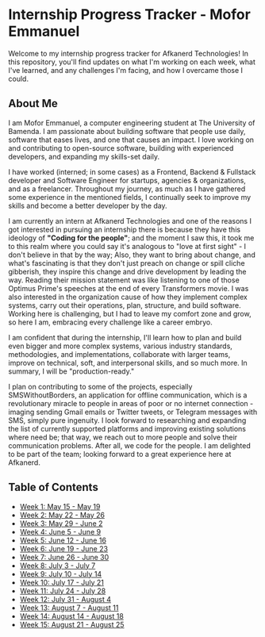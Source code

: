 # Internship Progress Tracker - Mofor Emmanuel

Welcome to my internship progress tracker for Afkanerd Technologies! In this repository, you'll find updates on what I'm working on each week, what I've learned, and any challenges I'm facing, and how I overcame those I could.

## About Me

<!-- Write a brief introduction about yourself that includes your name, where you're from, your educational background, and any relevant experiences or interests you have that led you to pursue this internship. Additionally, please share what you hope to gain from this internship and how you plan to contribute to the team. -->

I am Mofor Emmanuel, a computer engineering student at The University of Bamenda. I am passionate about building software that people use daily, software that eases lives, and one that causes an impact. I love working on and contributing to open-source software, building with experienced developers, and expanding my skills-set daily.

I have worked (interned; in some cases) as a Frontend, Backend & Fullstack developer and Software Engineer for startups, agencies & organizations, and as a freelancer.
Throughout my journey, as much as I have gathered some experience in the mentioned fields, I continually seek to improve my skills and become a better developer by the day.

I am currently an intern at Afkanerd Technologies and one of the reasons I got interested in pursuing an internship there is because they have this ideology of **"Coding for the people"**; and the moment I saw this, it took me to this realm where you could say it's analogous to "love at first sight" - I don't believe in that by the way; Also, they want to bring about change, and what's fascinating is that they don't just preach on change or spill cliche gibberish, they inspire this change and drive development by leading the way. Reading their mission statement was like listening to one of those Optimus Prime's speeches at the end of every Transformers movie.
I was also interested in the organization cause of how they implement complex systems, carry out their operations, plan, structure, and build software. Working here is challenging, but I had to leave my comfort zone and grow, so here I am, embracing every challenge like a career embryo.

I am confident that during the internship, I'll learn how to plan and build even bigger and more complex systems, various industry standards, methodologies, and implementations, collaborate with larger teams, improve on technical, soft, and interpersonal skills, and so much more. In summary, I will be "production-ready."

I plan on contributing to some of the projects, especially SMSWithoutBorders, an application for offline communication, which is a revolutionary miracle to people in areas of poor or no internet connection - imaging sending Gmail emails or Twitter tweets, or Telegram messages with SMS, simply pure ingenuity.
I look forward to researching and expanding the list of currently supported platforms and improving existing solutions where need be; that way, we reach out to more people and solve their communication problems. After all, we code for the people.
I am delighted to be part of the team; looking forward to a great experience here at Afkanerd.

## Table of Contents

<!-- Sample item -->
<!-- - [Week 1: May 1 - May 7](./week1.md) -->

- [Week 1: May 15 - May 19](./week1.md)
- [Week 2: May 22 - May 26](./week2.md)
- [Week 3: May 29 - June 2](./week3.md)
- [Week 4: June 5 - June 9](./week4.md)
- [Week 5: June 12 - June 16](./week5.md)
- [Week 6: June 19 - June 23](./week6.md)
- [Week 7: June 26 - June 30](./week7.md)
- [Week 8: July 3 - July 7](./week8.md)
- [Week 9: July 10 - July 14](./week9.md)
- [Week 10: July 17 - July 21](./week10.md)
- [Week 11: July 24 - July 28](./week11.md)
- [Week 12: July 31 - August 4](./week12.md)
- [Week 13: August 7 - August 11](./week13.md)
- [Week 14: August 14 - August 18](./week14.md)
- [Week 15: August 21 - August 25](./week15.md)

